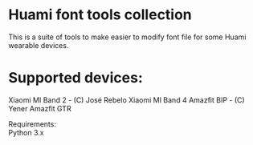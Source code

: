 
Huami font tools collection
===========================

This is a suite of tools to make easier to modify font file for some Huami wearable devices.

Supported devices:
==================

Xiaomi MI Band 2 - (C) José Rebelo
Xiaomi MI Band 4
Amazfit BIP - (C) Yener
Amazfit GTR


Requirements:  
Python  3.x


